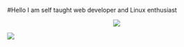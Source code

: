 #Hello I am self taught web developer and Linux enthusiast

<p align="center">
  <a href="https://git.io/JJmN9">
    <img src="https://github-readme-stats.vercel.app/api?username=Maciejka1&show_icons=true&theme=radical&line_height=27&include_all_commits=true&count_private=true" />
  </a>
</p
<p align="center">
  <a href="https://git.io/JJmN9">
    <img src="[https://github-readme-stats.vercel.app/api?username=Maciejka1&show_icons=true&theme=radical&line_height=27&include_all_commits=true&count_private=true](https://lanyard.cnrad.dev/api/772177682321375262)](https://discord.com/users/772177682321375262)" />
  </a>
</p>


